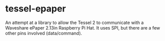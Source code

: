 # tessel-epaper
An attempt at a library to allow the Tessel 2 to communicate with a Waveshare ePaper 2.13in
Raspberry Pi Hat. It uses SPI, but there are a few other pins involved (data/command).
